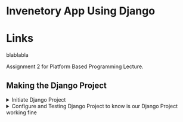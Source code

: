 # Invenetory App Using Django

# Links
blablabla

Assignment 2 for Platform Based Programming Lecture.

## Making the Django Project
<details>
<summary> Initiate Django Project </summary>

1. Create a new directory named `invenetory`.
    ```sh
    mkdir inventory
    cd inventory
    ```
2. Create new virtual environment.
    ```python
    python -m venv env
    ```
3. Activate virtual environment.
    - Windows:
        ```sh
        env\Scripts\activate.bat or env\Scripts\activate
        ```
    - Unix (Mac/Linux):
        ```sh
        source env/bin/activate
        ```
4. In the same directory make `requirements.txt` and add some dependencies.
    ```python
    django
    gunicorn
    whitenoise
    psycopg2-binary
    requests
    urllib3
    ```
5. Install the dependencies with commands below. Don't forget to activate the virtual environment first.
    ```sh
    pip install -r requirements.txt
    ```
6. Make the new Django Project named `invenetory`.
    ```django
    django-admin startproject invenetory .
    ```


</details>
<details>
<summary> Configure and Testing Django Project to know is our Django Project working fine</summary>

1. Add `*` to `ALLOWED_HOST` at `settings.py`.
    ```python
    ...
    ALLOWED_HOSTS = ["*"]
    ...

    ```
2. Run the server to test.
    - Windows:
    ```python
    python manage.py runserver
    ```
    - Unix:
    ```
    ./manage.py runserver
    ```
3. Open `http://localhost:8000` if rocket animation found mean Django Project succesfully worked.

</details>